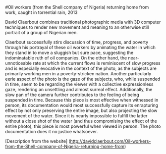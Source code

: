 #Oil workers (from the Shell company of Nigeria) returning home from work, caught in torrential rain, 2013


David Claerbout combines traditional photographic media with 3D computer techniques to render new movement and meaning to an otherwise still portrait of a group of Nigerian men.

Claerbout successfully stirs discussion of time, progress, and poverty through his portrayal of these oil workers by animating the water in which they stand in to move a sluggish but sure pace, suggesting the indominatable ruth of oil companies. On the other hand, the near-unnoticeable rate at which the current flows is reminiscent of slow progress and is especially evocative in the context of the photo, as the subjects are primarily working men in a poverty-stricken nation.
Another particularly eerie aspect of the photo is the gaze of the subjects, who, while suspended in time, seem to be regarding the viewer with a collective expressionless gaze, rendering an unsettling and almost surreal effect. Additionally, the slow pan of the camera further contributes to the feeling of being suspended in time.
Because this piece is most effective when witnessed in person, its documentation would most successfully capture its enrapturing effect by not only preserving the entire image, but also projecting the slow movement of the water. Since it is nearly impossible to fulfill the latter without a close shot of the water (and thus compromising the effect of the entire photo), this piece is most powerful when viewed in person. The photo documentation does it no justice whatsoever.


[Description from the website] (http://davidclaerbout.com/Oil-workers-from-the-Shell-company-of-Nigeria-returning-home-from)
